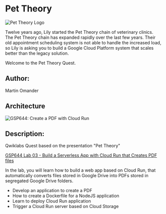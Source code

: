 # Pet Theory

![Pet Theory Logo](https://github.com/rosera/pettheory/blob/master/images/pet_theory_logo.png "Pet Theory")

Twelve years ago, Lily started the Pet Theory chain of veterinary clinics. The Pet Theory chain has expanded rapidly over the last few years. Their old appointment scheduling system is not able to handle the increased load, so Lily is asking you to build a Google Cloud Platform system that scales better than the legacy solution.

Welcome to the Pet Theory Quest.

## Author: 

Martin Omander

## Architecture

![GSP644: Create a PDF with Cloud Run](https://github.com/rosera/pettheory/blob/master/images/gsp644-create-pdf.png "Pet Theory - GSP644")

## Description: 

Qwiklabs Quest based on the presentation "Pet Theory"

[GSP644 Lab 03 - Build a Serverless App with Cloud Run that Creates PDF files](https://google.qwiklabs.com/catalog_lab/2161)

In the lab, you will learn how to build a web app based on Cloud Run, that automatically converts files stored in Google Drive into PDFs stored in segregated Google Drive folders. 

* Develop an application to create a PDF
* How to create a Dockerfile for a NodeJS application
* Learn to deploy Cloud Run application
* Trigger a Cloud Run server based on Cloud Storage
